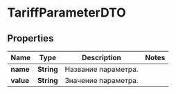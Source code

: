 

# TariffParameterDTO

## Properties

Name | Type | Description | Notes
------------ | ------------- | ------------- | -------------
**name** | **String** | Название параметра. | 
**value** | **String** | Значение параметра. | 




